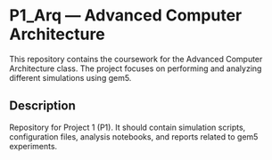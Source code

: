 
# P1_Arq — Advanced Computer Architecture

This repository contains the coursework for the Advanced Computer Architecture class. The project focuses on performing and analyzing different simulations using gem5.

## Description
Repository for Project 1 (P1). It should contain simulation scripts, configuration files, analysis notebooks, and reports related to gem5 experiments.
